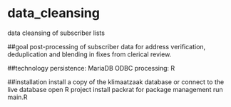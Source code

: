 # data_cleansing
data cleansing of subscriber lists

##goal
post-processing of subscriber data
for address verification, deduplication and blending in fixes from clerical review.

##technology
persistence: MariaDB ODBC
processing: R

##installation
install a copy of the klimaatzaak database or connect to the live database
open R project
install packrat for package management
run main.R




